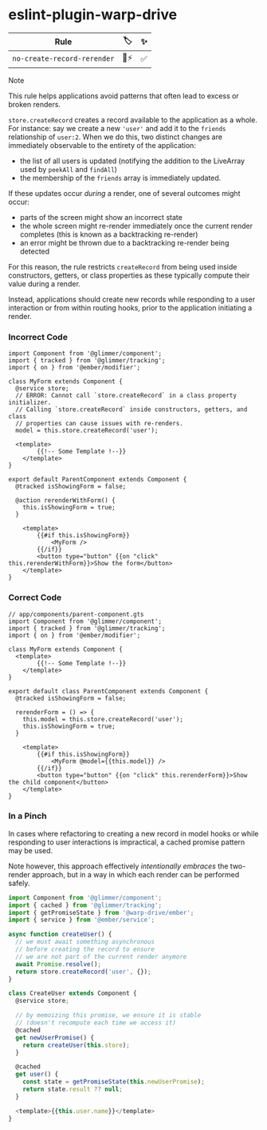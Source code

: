 # eslint-plugin-warp-drive

| Rule | 🏷️ | ✨ |
| ---- | -- | -- |
| `no-create-record-rerender` | 🐞⚡️ | ✅ |

> [!Note]
> This rule helps applications avoid patterns that often lead to excess or broken renders.

`store.createRecord` creates a record available to
the application as a whole. For instance: say we create a new `'user'` and add it to the `friends` relationship of `user:2`. When we do this, two distinct
changes are immediately observable to the entirety of
the application:

- the list of all users is updated (notifying the addition to the LiveArray used by `peekAll` and `findAll`)
- the membership of the `friends` array is immediately updated.

If these updates occur *during* a render, one of several outcomes might occur:

- parts of the screen might show an incorrect state
- the whole screen might re-render immediately once the current render completes (this is known as a backtracking re-render)
- an error might be thrown due to a backtracking re-render being detected

For this reason, the rule restricts `createRecord` from being used inside constructors, getters, or class properties as these typically compute their value during a render.

Instead, applications should create new records while responding to a user interaction or from within routing hooks, prior to the application initiating a render.

### Incorrect Code

```gjs
import Component from '@glimmer/component';
import { tracked } from '@glimmer/tracking';
import { on } from '@ember/modifier';

class MyForm extends Component {
  @service store;
  // ERROR: Cannot call `store.createRecord` in a class property initializer.
  // Calling `store.createRecord` inside constructors, getters, and class
  // properties can cause issues with re-renders.
  model = this.store.createRecord('user');

  <template>
		{{!-- Some Template !--}}
	</template>
}

export default ParentComponent extends Component {
  @tracked isShowingForm = false;

  @action rerenderWithForm() {
    this.isShowingForm = true;
  }

	<template>
		{{#if this.isShowingForm}}
			<MyForm />
		{{/if}}
		<button type="button" {{on "click" this.rerenderWithForm}}>Show the form</button>
	</template>
}
```

### Correct Code

```gjs
// app/components/parent-component.gts
import Component from '@glimmer/component';
import { tracked } from '@glimmer/tracking';
import { on } from '@ember/modifier';

class MyForm extends Component {
  <template>
		{{!-- Some Template !--}}
	</template>
}

export default class ParentComponent extends Component {
  @tracked isShowingForm = false;

  rerenderForm = () => {
    this.model = this.store.createRecord('user');
    this.isShowingForm = true;
  }

	<template>
		{{#if this.isShowingForm}}
			<MyForm @model={{this.model}} />
		{{/if}}
		<button type="button" {{on "click" this.rerenderForm}}>Show the child component</button>
	</template>
}
```

### In a Pinch

In cases where refactoring to creating a new record in model hooks or while responding to user interactions is impractical, a cached promise pattern may be used.

Note however, this approach effectively *intentionally embraces*
the two-render approach, but in a way in which each render can be
performed safely.

```ts
import Component from '@glimmer/component';
import { cached } from '@glimmer/tracking';
import { getPromiseState } from '@warp-drive/ember';
import { service } from '@ember/service';

async function createUser() {
  // we must await something asynchronous
  // before creating the record to ensure
  // we are not part of the current render anymore
  await Promise.resolve();
  return store.createRecord('user', {});
}

class CreateUser extends Component {
  @service store;

  // by memoizing this promise, we ensure it is stable
  // (doesn't recompute each time we access it)
  @cached
  get newUserPromise() {
    return createUser(this.store);
  }

  @cached
  get user() {
    const state = getPromiseState(this.newUserPromise);
    return state.result ?? null;
  }

  <template>{{this.user.name}}</template>
}
```
